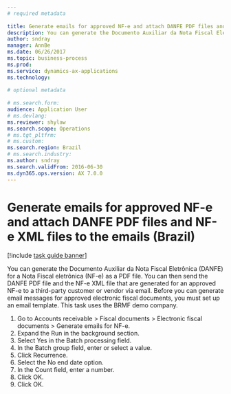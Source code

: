 ```yaml
--- 
# required metadata 
 
title: Generate emails for approved NF-e and attach DANFE PDF files and NF-e XML files to the emails (Brazil)
description: You can generate the Documento Auxiliar da Nota Fiscal Eletrônica (DANFE) for a Nota Fiscal eletrônica (NF-e) as a PDF file. 
author: sndray
manager: AnnBe 
ms.date: 06/26/2017
ms.topic: business-process 
ms.prod:  
ms.service: dynamics-ax-applications 
ms.technology:  
 
# optional metadata 
 
# ms.search.form:   
audience: Application User 
# ms.devlang:  
ms.reviewer: shylaw
ms.search.scope: Operations 
# ms.tgt_pltfrm:  
# ms.custom:  
ms.search.region: Brazil
# ms.search.industry: 
ms.author: sndray
ms.search.validFrom: 2016-06-30 
ms.dyn365.ops.version: AX 7.0.0 
---
```

# Generate emails for approved NF-e and attach DANFE PDF files and NF-e XML files to the emails (Brazil)

[!include [task guide banner](../../includes/task-guide-banner.md)]

You can generate the Documento Auxiliar da Nota Fiscal Eletrônica (DANFE) for a Nota Fiscal eletrônica (NF-e) as a PDF file. You can then send the DANFE PDF file and the NF-e XML file that are generated for an approved NF-e to a third-party customer or vendor via email. Before you can generate email messages for approved electronic fiscal documents, you must set up an email template. This task uses the BRMF demo company.

1. Go to Accounts receivable > Fiscal documents > Electronic fiscal documents > Generate emails for NF-e.
2. Expand the Run in the background section.
3. Select Yes in the Batch processing field.
4. In the Batch group field, enter or select a value.
5. Click Recurrence.
6. Select the No end date option.
7. In the Count field, enter a number.
8. Click OK.
9. Click OK.

